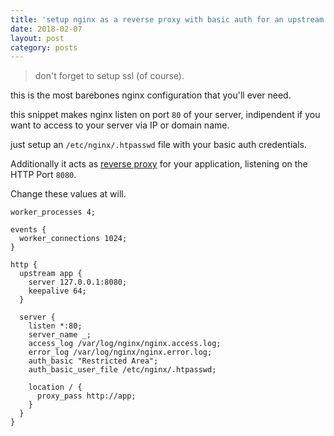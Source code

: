 ```yaml
---
title: 'setup nginx as a reverse proxy with basic auth for an upstream'
date: 2018-02-07
layout: post
category: posts
---
```


> don't forget to setup ssl (of course).

this is the most barebones nginx configuration that you'll ever need.

this snippet makes nginx listen on port `80` of your server, indipendent if you want to access to your server via IP or domain name.

just setup an `/etc/nginx/.htpasswd` file with your basic auth credentials.

Additionally it acts as [reverse proxy](https://en.wikipedia.org/wiki/Reverse_proxy) for your application, listening on the HTTP Port `8080`.

Change these values at will.

```
worker_processes 4;

events {
  worker_connections 1024;
}

http {
  upstream app {
    server 127.0.0.1:8080;
    keepalive 64;
  }

  server {
    listen *:80;
    server_name _;
    access_log /var/log/nginx/nginx.access.log;
    error_log /var/log/nginx/nginx.error.log;
    auth_basic "Restricted Area";
    auth_basic_user_file /etc/nginx/.htpasswd;

    location / {
      proxy_pass http://app;
    }
  }
}
```
